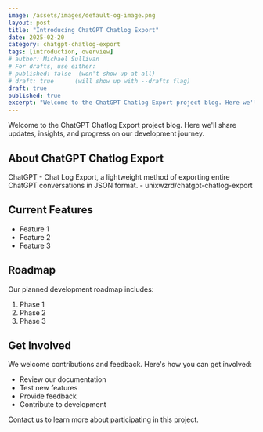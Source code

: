 ```yaml
---
image: /assets/images/default-og-image.png
layout: post
title: "Introducing ChatGPT Chatlog Export"
date: 2025-02-20
category: chatgpt-chatlog-export
tags: [introduction, overview]
# author: Michael Sullivan
# For drafts, use either:
# published: false  (won't show up at all)
# draft: true      (will show up with --drafts flag)
draft: true
published: true
excerpt: "Welcome to the ChatGPT Chatlog Export project blog. Here we'll share updates, insights, and progress on our development journey."
---
```


Welcome to the ChatGPT Chatlog Export project blog. Here we'll share updates, insights, and progress on our development journey.

<!--more-->

## About ChatGPT Chatlog Export

ChatGPT - Chat Log Export, a lightweight method of exporting entire ChatGPT conversations in JSON format. - unixwzrd/chatgpt-chatlog-export

## Current Features

- Feature 1
- Feature 2
- Feature 3

## Roadmap

Our planned development roadmap includes:

1. Phase 1
2. Phase 2
3. Phase 3

## Get Involved

We welcome contributions and feedback. Here's how you can get involved:

- Review our documentation
- Test new features
- Provide feedback
- Contribute to development

[Contact us](/contact) to learn more about participating in this project.

